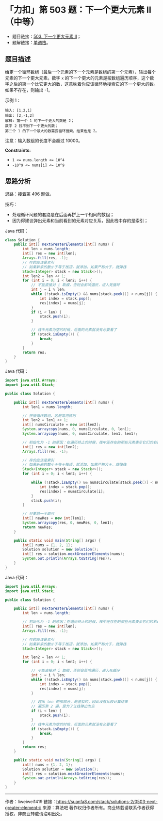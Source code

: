 # 「力扣」第 503 题：下一个更大元素 II（中等）

- 题目链接：[503. 下一个更大元素 II](https://leetcode-cn.com/problems/next-greater-element-ii/)；
- 题解链接：[单调栈](https://leetcode-cn.com/problems/next-greater-element-ii/solution/dan-diao-zhan-by-liweiwei1419/)。

## 题目描述

给定一个循环数组（最后一个元素的下一个元素是数组的第一个元素），输出每个元素的下一个更大元素。数字 `x` 的下一个更大的元素是按数组遍历顺序，这个数字之后的第一个比它更大的数，这意味着你应该循环地搜索它的下一个更大的数。如果不存在，则输出 -1。

示例 1：

```
输入: [1,2,1]
输出: [2,-1,2]
解释: 第一个 1 的下一个更大的数是 2；
数字 2 找不到下一个更大的数；
第二个 1 的下一个最大的数需要循环搜索，结果也是 2。
```

注意：输入数组的长度不会超过 10000。

**Constraints:**

- `1 <= nums.length <= 10^4`
- `-10^9 <= nums[i] <= 10^9`

## 思路分析

思路：接着第 496 题做。

技巧：

- 处理循环问题的套路是在后面再拼上一个相同的数组；
- 因为得建议弹出元素和当前看到的元素对应关系，因此栈中存的是索引；

Java 代码：

```java
class Solution {
    public int[] nextGreaterElements(int[] nums) {
        int len = nums.length;
        int[] res = new int[len];
        Arrays.fill(res, -1);
        // 存的应该是索引
        // 如果新来的数小于等于栈顶，就添加，如果严格大于，就弹栈
        Stack<Integer> stack = new Stack<>();
        int len2 = len << 1;
        for (int i = 0; i < len2; i++) {
            // 不能直接对 i 取模，否则会影响遍历，进入死循环
            int j = i % len;
            while (!stack.isEmpty() && nums[stack.peek()] < nums[j]) {
                int index = stack.pop();
                res[index] = nums[j];
            }
            if (i < len) {
                stack.push(i);
            }

            // 栈中元素为空的时候，后面的元素就没有必要看了
            if (stack.isEmpty()) {
                break;
            }
        }
        return res;
    }
}
```

Java 代码：

```java
import java.util.Arrays;
import java.util.Stack;

public class Solution {

    public int[] nextGreaterElements(int[] nums) {
        int len1 = nums.length;

        // 拼接循环数组，这是常用技巧
        int len2 = len1 << 1;
        int[] numsCirculate = new int[len2];
        System.arraycopy(nums, 0, numsCirculate, 0, len1);
        System.arraycopy(nums, 0, numsCirculate, len1, len1);

        // 初始化为 -1 的原因：在遍历终止的时候，栈中还存在的那些元素表示它们的右边没有比它大的元素
        int[] res = new int[len2];
        Arrays.fill(res, -1);

        // 存的应该是索引
        // 如果新来的数小于等于栈顶，就添加，如果严格大于，就弹栈
        Stack<Integer> stack = new Stack<>();
        for (int i = 0; i < len2; i++) {

            while (!stack.isEmpty() && numsCirculate[stack.peek()] < numsCirculate[i]) {
                int index = stack.pop();
                res[index] = numsCirculate[i];
            }
            stack.push(i);
        }

        // 只要前一半即可
        int[] newRes = new int[len1];
        System.arraycopy(res, 0, newRes, 0, len1);
        return newRes;
    }

    public static void main(String[] args) {
        int[] nums = {1, 2, 1};
        Solution solution = new Solution();
        int[] res = solution.nextGreaterElements(nums);
        System.out.println(Arrays.toString(res));
    }
}

```

Java 代码：

```java
import java.util.Arrays;
import java.util.Stack;

public class Solution {

    public int[] nextGreaterElements(int[] nums) {
        int len = nums.length;

        // 初始化为 -1 的原因：在遍历终止的时候，栈中还存在的那些元素表示它们的右边没有比它大的元素
        int[] res = new int[len];
        Arrays.fill(res, -1);

        // 存的应该是索引
        // 如果新来的数小于等于栈顶，就添加，如果严格大于，就弹栈
        Stack<Integer> stack = new Stack<>();

        int len2 = len << 1;
        for (int i = 0; i < len2; i++) {

            // 不能直接对 i 取模，否则会影响遍历，进入死循环
            int j = i % len;
            while (!stack.isEmpty() && nums[stack.peek()] < nums[j]) {
                int index = stack.pop();
                res[index] = nums[j];
            }

            // 超出 len 的那部分，是虚拟的，因此没有比较计算结果
            // 遍历第 2 遍，是为了让栈弹出为空
            if (i < len) {
                stack.push(i);
            }
            // 栈中元素为空的时候，后面的元素就没有必要看了
            if (stack.isEmpty()) {
                break;
            }
        }
        return res;
    }

    public static void main(String[] args) {
        int[] nums = {1, 2, 1};
        Solution solution = new Solution();
        int[] res = solution.nextGreaterElements(nums);
        System.out.println(Arrays.toString(res));
    }
}
```



---

作者：liweiwei1419
链接：https://suanfa8.com/stack/solutions-2/0503-next-greater-element-ii
来源：算法吧
著作权归作者所有。商业转载请联系作者获得授权，非商业转载请注明出处。